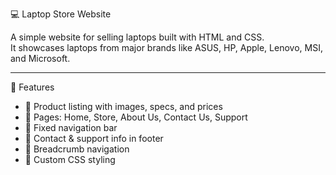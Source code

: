 💻 Laptop Store Website

A simple website for selling laptops built with HTML and CSS.  
It showcases laptops from major brands like ASUS, HP, Apple, Lenovo, MSI, and Microsoft.

---

📌 Features

- 🛒 Product listing with images, specs, and prices
- 📁 Pages: Home, Store, About Us, Contact Us, Support
- 📱 Fixed navigation bar
- 💬 Contact & support info in footer
- 🧭 Breadcrumb navigation
- 🎨 Custom CSS styling
